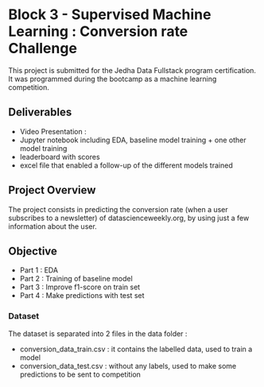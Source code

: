 # Block 3 - Supervised Machine Learning : Conversion rate Challenge

This project is submitted for the Jedha Data Fullstack program certification. It was programmed during the bootcamp as a machine learning competition.


## Deliverables

- Video Presentation :
- Jupyter notebook including EDA, baseline model training + one other model training
- leaderboard with scores
- excel file that enabled a follow-up of the different models trained


## Project Overview

The project consists in predicting the conversion rate (when a user subscribes to a newsletter) of datascienceweekly.org, by using just a few information about the user.

## Objective

- Part 1 : EDA
- Part 2 : Training of baseline model
- Part 3 : Improve f1-score on train set
- Part 4 : Make predictions with test set 

### Dataset

The dataset is separated into 2 files in the data folder :
- conversion_data_train.csv : it contains the labelled data, used to train a model
- conversion_data_test.csv : without any labels, used to make some predictions to be sent to competition

